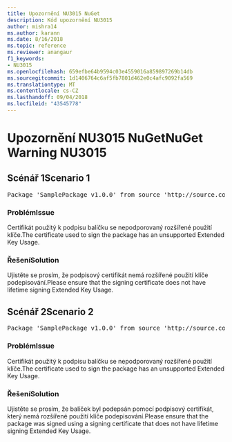 ```yaml
---
title: Upozornění NU3015 NuGet
description: Kód upozornění NU3015
author: mishra14
ms.author: karann
ms.date: 8/16/2018
ms.topic: reference
ms.reviewer: anangaur
f1_keywords:
- NU3015
ms.openlocfilehash: 659efbe64b9594c03e4559016a859897269b14db
ms.sourcegitcommit: 1d1406764c6af5fb7801d462e0c4afc9092fa569
ms.translationtype: MT
ms.contentlocale: cs-CZ
ms.lasthandoff: 09/04/2018
ms.locfileid: "43545778"
---
```

# <a name="nuget-warning-nu3015"></a><span data-ttu-id="db0a7-103">Upozornění NU3015 NuGet</span><span class="sxs-lookup"><span data-stu-id="db0a7-103">NuGet Warning NU3015</span></span>

## <a name="scenario-1"></a><span data-ttu-id="db0a7-104">Scénář 1</span><span class="sxs-lookup"><span data-stu-id="db0a7-104">Scenario 1</span></span>

<pre>Package 'SamplePackage v1.0.0' from source 'http://source.com/index.json': The lifetime signing EKU in the primary signature's certificate is not supported.</pre>

### <a name="issue"></a><span data-ttu-id="db0a7-105">Problém</span><span class="sxs-lookup"><span data-stu-id="db0a7-105">Issue</span></span>

<span data-ttu-id="db0a7-106">Certifikát použitý k podpisu balíčku se nepodporovaný rozšířené použití klíče.</span><span class="sxs-lookup"><span data-stu-id="db0a7-106">The certificate used to sign the package has an unsupported Extended Key Usage.</span></span>


### <a name="solution"></a><span data-ttu-id="db0a7-107">Řešení</span><span class="sxs-lookup"><span data-stu-id="db0a7-107">Solution</span></span>

<span data-ttu-id="db0a7-108">Ujistěte se prosím, že podpisový certifikát nemá rozšířené použití klíče podepisování.</span><span class="sxs-lookup"><span data-stu-id="db0a7-108">Please ensure that the signing certificate does not have lifetime signing Extended Key Usage.</span></span>



## <a name="scenario-2"></a><span data-ttu-id="db0a7-109">Scénář 2</span><span class="sxs-lookup"><span data-stu-id="db0a7-109">Scenario 2</span></span>

<pre>Package 'SamplePackage v1.0.0' from source 'http://source.com/index.json': The lifetime signing EKU in the signing certificate is not supported.</pre>

### <a name="issue"></a><span data-ttu-id="db0a7-110">Problém</span><span class="sxs-lookup"><span data-stu-id="db0a7-110">Issue</span></span>

<span data-ttu-id="db0a7-111">Certifikát použitý k podpisu balíčku se nepodporovaný rozšířené použití klíče.</span><span class="sxs-lookup"><span data-stu-id="db0a7-111">The certificate used to sign the package has an unsupported Extended Key Usage.</span></span>


### <a name="solution"></a><span data-ttu-id="db0a7-112">Řešení</span><span class="sxs-lookup"><span data-stu-id="db0a7-112">Solution</span></span>

<span data-ttu-id="db0a7-113">Ujistěte se prosím, že balíček byl podepsán pomocí podpisový certifikát, který nemá rozšířené použití klíče podepisování.</span><span class="sxs-lookup"><span data-stu-id="db0a7-113">Please ensure that the package was signed using a signing certificate that does not have lifetime signing Extended Key Usage.</span></span>



